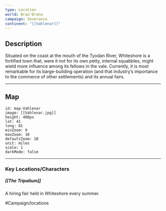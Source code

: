 ```yaml
---
type: Location
world: Brao'Drana
campaign: Severance
continent: "[[Vahlenar]]"
---
```

## Description

Situated on the coast at the mouth of the Tyodan River, Whiteshore is a fortified town that, were it not for its own petty, internal squabbles, might wield more influence among its fellows in the vale. Currently, it is most remarkable for its barge-building operation (and that industry’s importance to the commerce of other settlements) and its annual fairs.

---
## Map

```leaflet
id: map-Vahlenar
image: [[Vahlenar.jpg]]
height: 400px
lat: 41
long: 81
minZoom: 9
maxZoom: 10
defaultZoom: 10
unit: miles
scale: 1
darkMode: false
```

---
### Key Locations/Characters
##### [[The Tripalium]]
A hiring fair held in Whiteshore every summer. 

#Campaign/locations